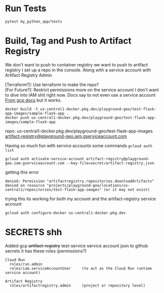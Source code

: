 # Run Tests
`pytest my_python_app/tests`


[comment]: <> (# <s> Build, Tag and Push to gcr* </s>)
[comment]: <> (docker build -t sample-flask-app .)
[comment]: <> (docker tag sample-flask-app gcr.io/playground-geo/sample-flask-app)
[comment]: <> (docker push gcr.io/playground-geo/sample-flask-app)

# Build, Tag and Push to Artifact Registry

We don't want to push to container registry we want to push to artifact registry I set up a repo in the console.
Along with a service account with Artifact Registry Admin

[Terraform?]: Use terraform to make the repo? \
[For Future?]: Restrict permissions more on the service account I don't want to dive into IAM shit right now.
Docs say to not even use a service account [From gcp docs](https://cloud.google.com/artifact-registry/docs/docker/authentication)
but it works.


```
docker build -t us-central1-docker.pkg.dev/playground-geo/test-flask-app-images/sample-flask-app .
docker push us-central1-docker.pkg.dev/playground-geo/test-flask-app-images/sample-flask-app
```
repo: us-central1-docker.pkg.dev/playground-geo/test-flask-app-images
artifact-registry@playground-geo.iam.gserviceaccount.com

Having so much fun with service accounts some commands
`gcloud auth list`

`gcloud auth activate-service-account artifact-registry@playground-geo.iam.gserviceaccount.com --key-file=secret/artifact-registry.json`

getting this error
```
denied: Permission "artifactregistry.repositories.downloadArtifacts" denied on resource "projects/playground-geo/locations/us-central1/repositories/test-flask-app-images" (or it may not exist)
```

trying this its working for both my account and the artifact-registry service account
```
gcloud auth configure-docker us-central1-docker.pkg.dev
```


# SECRETS shh
Added gcp <s>artifact-registry</s> test-service service account json to github secrets
it has these roles (permissions?)

    Cloud Run
      roles/run.admin
      roles/iam.serviceAccountUser     (to act as the Cloud Run runtime service account)

    Artifact Registry
      roles/artifactregistry.admin     (project or repository level)
